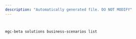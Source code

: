 ```yaml
---
description: "Automatically generated file. DO NOT MODIFY"
---
```


```bash


mgc-beta solutions business-scenarios list

```